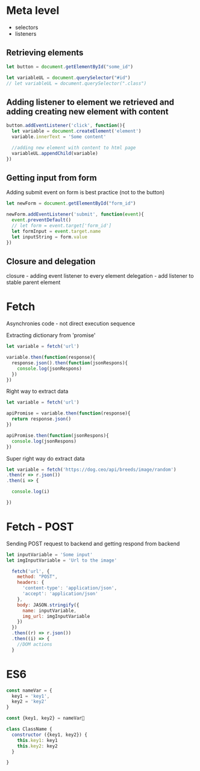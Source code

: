 # Meta level
- selectors
- listeners



## Retrieving elements

```javascript
let button = document.getElementById("some_id")

let variableUL = document.querySelector("#id")
// let variableUL = document.querySelector(".class")
```



## Adding listener to element we retrieved and adding creating new element with content

```javascript
button.addEventListener('click', function(){
  let variable = document.createElement('element')
  variable.innerText = 'Some content'

  //adding new element with content to html page
  variableUL.appendChild(variable)
})
```



## Getting input from form

Adding submit event on form is best practice (not to the button)

```javascript
let newForm = document.getElementById("form_id")

newForm.addEventListener('submit', function(event){
  event.preventDefault()
  // let form = event.target['form_id']
  let formInput = event.target.name
  let inputString = form.value
})
```

## Closure and delegation

closure - adding event listener to every element
delegation - add listener to stable parent element



# Fetch

Asynchronies code - not direct execution sequence

Extracting dictionary from 'promise'

```javascript
let variable = fetch('url')

variable.then(function(response){
  response.json().then(function(jsonRespons){
    console.log(jsonRespons)
  })
})
```

Right way to extract data

```javascript
let variable = fetch('url')

apiPromise = variable.then(function(response){
  return response.json()
})

apiPromise.then(function(jsonRespons){
  console.log(jsonRespons)
})
```

Super right way do extract data

```javascript
let variable = fetch('https://dog.ceo/api/breeds/image/random')
.then(r => r.json())
.then(i => {

  console.log(i)

})
```


# Fetch - POST

Sending POST request to backend and getting respond from backend

```javascript
let inputVariable = 'Some input'
let imgInputVariable = 'Url to the image'

  fetch('url', {
    method: "POST",
    headers: {
      'content-type': 'application/json',
      'accept': 'application/json'
    },
    body: JASON.stringify({
      name: inputVariable,
      img_url: imgInputVariable
    })
  })
  .then((r) => r.json())
  .then((i) => {
    //DOM actions
  }
```

# ES6

```javascript
const nameVar = {
  key1 = 'key1',
  key2 = 'key2'
}

const {key1, key2} = nameVar
```

```javascript
class ClassName {
  constructor ({key1, key2}) {
    this.key1: key1
    this.key2: key2
  }

}
```


